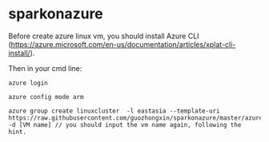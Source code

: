 # sparkonazure
Before create azure linux vm, you should install Azure CLI (https://azure.microsoft.com/en-us/documentation/articles/xplat-cli-install/).

Then in your cmd line:

	azure login
	
	azure config mode arm
	
	azure group create linuxcluster  -l eastasia --template-uri https://raw.githubusercontent.com/guozhongxin/sparkonazure/master/azuredeploy.json -d [VM name] // you should input the vm name again, following the hint.